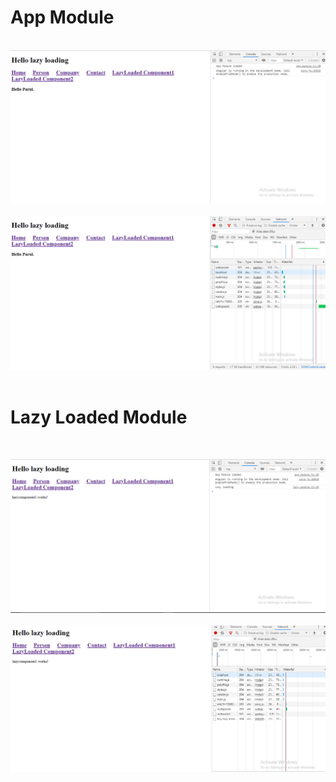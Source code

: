 <h1>App Module </h1> <br/>
<img src="https://github.com/ParulPetal/Lazy-Loading-in-Angular-7/blob/master/src/assets/lazy1.PNG"><br/> <br/>
<img src="https://github.com/ParulPetal/Lazy-Loading-in-Angular-7/blob/master/src/assets/lazy3.PNG"><br/> <br/>


<h1>Lazy Loaded Module </h1> <br/>

<img src="https://github.com/ParulPetal/Lazy-Loading-in-Angular-7/blob/master/src/assets/lazy2.PNG"><br/><br/>
<img src="https://github.com/ParulPetal/Lazy-Loading-in-Angular-7/blob/master/src/assets/lazy4.PNG"><br/> <br/>

